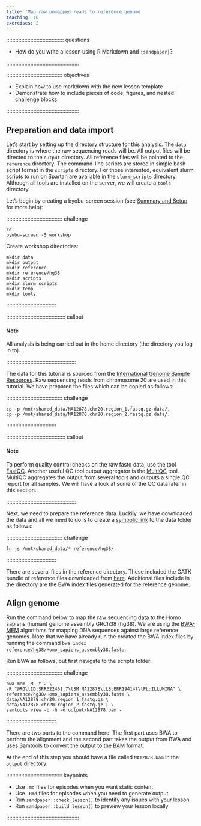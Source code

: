 ```yaml
---
title: 'Map raw unmapped reads to reference genome'
teaching: 10
exercises: 2
---
```


:::::::::::::::::::::::::::::::::::::: questions 

- How do you write a lesson using R Markdown and `{sandpaper}`?

::::::::::::::::::::::::::::::::::::::::::::::::

::::::::::::::::::::::::::::::::::::: objectives

- Explain how to use markdown with the new lesson template
- Demonstrate how to include pieces of code, figures, and nested challenge blocks

::::::::::::::::::::::::::::::::::::::::::::::::

## Preparation and data import

Let’s start by setting up the directory structure for this analysis. The `data` directory is where the raw sequencing reads will be. All output files will be directed to the `output` directory. All reference files will be pointed to the `reference` directory. The command-line scripts are stored in simple bash script format in the `scripts` directory. For those interested, equivalent slurm scripts to run on Spartan are available in the `slurm_scripts` directory. Although all tools are installed on the server, we will create a `tools` directory.

Let’s begin by creating a byobu-screen session (see [Summary and Setup](https://kezgitareja.github.io/Variant-calling-using-GATK4/index.html) for more help):

::::::::::::::::::::::::::::::::::::: challenge 

```
cd
byobu-screen -S workshop
```

Create workshop directories:

```
mkdir data
mkdir output
mkdir reference
mkdir reference/hg38
mkdir scripts
mkdir slurm_scripts
mkdir temp
mkdir tools
```

:::::::::::::::::::::::::::::::::

::::::::::::::::::::::::::::::::::::::: callout

#### Note

All analysis is being carried out in the home directory (the directory you log in to).

::::::::::::::::::::::::::::::::::::::::::::::

The data for this tutorial is sourced from the [International Genome Sample Resources](https://www.internationalgenome.org/data-portal/sample/NA12878). Raw sequencing reads from chromosome 20 are used in this tutorial. We have prepared the files which can be copied as follows:

::::::::::::::::::::::::::::::::::::: challenge 

```
cp -p /mnt/shared_data/NA12878.chr20.region_1.fastq.gz data/.
cp -p /mnt/shared_data/NA12878.chr20.region_2.fastq.gz data/.
```

:::::::::::::::::::::::::::::::::

::::::::::::::::::::::::::::::::::::::: callout

#### Note

To perform quality control checks on the raw fastq data, use the tool [FastQC](https://www.bioinformatics.babraham.ac.uk/projects/fastqc/). Another useful QC tool output aggregator is the [MultiQC](https://seqera.io/multiqc/) tool. MultiQC aggregates the output from several tools and outputs a single QC report for all samples. We will have a look at some of the QC data later in this section.

::::::::::::::::::::::::::::::::::::::::::::::

Next, we need to prepare the reference data. Luckily, we have downloaded the data and all we need to do is to create a [symbolic link](https://servicenow.iu.edu/kb?id=kb_article_view&sysparm_article=KB0023928) to the data folder as follows:

::::::::::::::::::::::::::::::::::::: challenge 

```
ln -s /mnt/shared_data/* reference/hg38/.
```

:::::::::::::::::::::::::::::::::

There are several files in the reference directory. These included the GATK bundle of reference files downloaded from [here](ftp://gsapubftp-anonymous@ftp.broadinstitute.org/bundle/hg38/). Additional files include in the directory are the BWA index files generated for the reference genome.

## Align genome

Run the command below to map the raw sequencing data to the Homo sapiens (human) genome assembly GRCh38 (hg38). We are using the [BWA-MEM](https://github.com/lh3/bwa) algorithms for mapping DNA sequences against large reference genomes. Note that we have already run the created the BWA index files by running the command `bwa index reference/hg38/Homo_sapiens_assembly38.fasta`.

Run BWA as follows, but first navigate to the scripts folder:

::::::::::::::::::::::::::::::::::::: challenge 

```
bwa mem -M -t 2 \
-R "@RG\tID:SRR622461.7\tSM:NA12878\tLB:ERR194147\tPL:ILLUMINA" \
reference/hg38/Homo_sapiens_assembly38.fasta \
data/NA12878.chr20.region_1.fastq.gz \
data/NA12878.chr20.region_2.fastq.gz | \
samtools view -b -h -o output/NA12878.bam -
```

:::::::::::::::::::::::::::::::::

There are two parts to the command here. The first part uses BWA to perform the alignment and the second part takes the output from BWA and uses Samtools to convert the output to the BAM format.

At the end of this step you should have a file called `NA12878.bam` in the `output` directory.

::::::::::::::::::::::::::::::::::::: keypoints 

- Use `.md` files for episodes when you want static content
- Use `.Rmd` files for episodes when you need to generate output
- Run `sandpaper::check_lesson()` to identify any issues with your lesson
- Run `sandpaper::build_lesson()` to preview your lesson locally

::::::::::::::::::::::::::::::::::::::::::::::::

